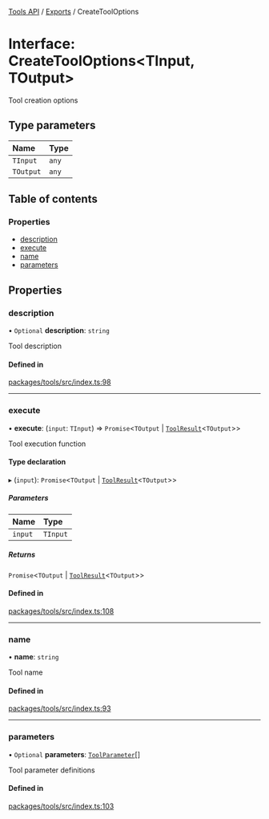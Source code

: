 <!-- 
 ⚠️  AUTO-GENERATED FILE - DO NOT EDIT MANUALLY
 This file is automatically generated by scripts/docs-generator.js
 To make changes, edit the source TypeScript files or update the generator script
-->

[Tools API](../../) / [Exports](../modules) / CreateToolOptions

# Interface: CreateToolOptions\<TInput, TOutput\>

Tool creation options

## Type parameters

| Name | Type |
| :------ | :------ |
| `TInput` | `any` |
| `TOutput` | `any` |

## Table of contents

### Properties

- [description](CreateToolOptions#description)
- [execute](CreateToolOptions#execute)
- [name](CreateToolOptions#name)
- [parameters](CreateToolOptions#parameters)

## Properties

### description

• `Optional` **description**: `string`

Tool description

#### Defined in

[packages/tools/src/index.ts:98](https://github.com/woojubb/robota/blob/5baf93af575921706aa46fe1ad8da7f17667ecdd/packages/tools/src/index.ts#L98)

___

### execute

• **execute**: (`input`: `TInput`) => `Promise`\<`TOutput` \| [`ToolResult`](ToolResult)\<`TOutput`\>\>

Tool execution function

#### Type declaration

▸ (`input`): `Promise`\<`TOutput` \| [`ToolResult`](ToolResult)\<`TOutput`\>\>

##### Parameters

| Name | Type |
| :------ | :------ |
| `input` | `TInput` |

##### Returns

`Promise`\<`TOutput` \| [`ToolResult`](ToolResult)\<`TOutput`\>\>

#### Defined in

[packages/tools/src/index.ts:108](https://github.com/woojubb/robota/blob/5baf93af575921706aa46fe1ad8da7f17667ecdd/packages/tools/src/index.ts#L108)

___

### name

• **name**: `string`

Tool name

#### Defined in

[packages/tools/src/index.ts:93](https://github.com/woojubb/robota/blob/5baf93af575921706aa46fe1ad8da7f17667ecdd/packages/tools/src/index.ts#L93)

___

### parameters

• `Optional` **parameters**: [`ToolParameter`](ToolParameter)[]

Tool parameter definitions

#### Defined in

[packages/tools/src/index.ts:103](https://github.com/woojubb/robota/blob/5baf93af575921706aa46fe1ad8da7f17667ecdd/packages/tools/src/index.ts#L103)

